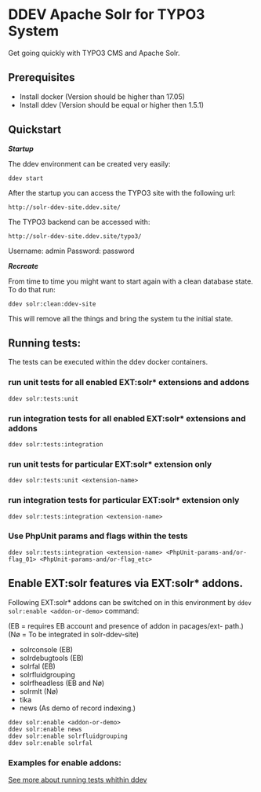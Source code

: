 # DDEV Apache Solr for TYPO3 System

Get going quickly with TYPO3 CMS and Apache Solr.

## Prerequisites

* Install docker (Version should be higher than 17.05)
* Install ddev (Version should be equal or higher then 1.5.1)

## Quickstart

***Startup***

The ddev environment can be created very easily:

```
ddev start
```

After the startup you can access the TYPO3 site with the following url:

```
http://solr-ddev-site.ddev.site/
```

The TYPO3 backend can be accessed with:

```
http://solr-ddev-site.ddev.site/typo3/
```

Username: admin
Password: password

***Recreate***

From time to time you might want to start again with a clean database state. To do that run:

```
ddev solr:clean:ddev-site
```

This will remove all the things and bring the system tu the initial state.


## Running tests:

The tests can be executed within the ddev docker containers.

### run unit tests for all enabled EXT:solr* extensions and addons
    ddev solr:tests:unit

### run integration tests for all enabled EXT:solr* extensions and addons
    ddev solr:tests:integration

### run unit tests for particular EXT:solr* extension only
    ddev solr:tests:unit <extension-name>

### run integration tests for particular EXT:solr* extension only
    ddev solr:tests:integration <extension-name>

### Use PhpUnit params and flags within the tests

    ddev solr:tests:integration <extension-name> <PhpUnit-params-and/or-flag_01> <PhpUnit-params-and/or-flag_etc>

## Enable EXT:solr features via EXT:solr* addons.

Following EXT:solr* addons can be switched on in this environment by `ddev solr:enable <addon-or-demo>` command:

(EB = requires EB account and presence of addon in pacages/ext-<addon-name> path.)
(Nø = To be integrated in solr-ddev-site)

* solrconsole (EB)
* solrdebugtools (EB)
* solrfal (EB)
* solrfluidgrouping
* solrfheadless (EB and Nø)
* solrmlt (Nø)
* tika
* news (As demo of record indexing.)

```
ddev solr:enable <addon-or-demo>
ddev solr:enable news
ddev solr:enable solrfluidgrouping
ddev solr:enable solrfal
```



### Examples for enable addons:



[See more about running tests whithin ddev](.ddev/commands/web/README.md)
